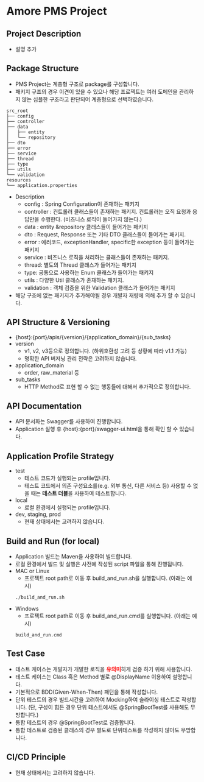 # Amore PMS Project

## Project Description
- 설명 추가

## Package Structure
- PMS Project는 계층형 구조로 package를 구성합니다.
- 패키지 구조의 경우 이견이 있을 수 있으나 해당 프로젝트는 여러 도메인을 관리하지 않는 심플한 구조라고 판단되어 계층형으로 선택하였습니다.
``` 
src_root
├── config
├── controller
├── data
│   ├── entity
│   └── repository
├── dto
├── error
├── service
├── thread
├── type
├── utils
└── validation
resources
└── application.properties
```
- Description
    - config : Spring Configuration이 존재하는 패키지
    - controller : 컨트롤러 클래스들이 존재하는 패키지. 컨트롤러는 오직 요청과 응답만을 수행한다. (비즈니스 로직이 들어가지 않는다.)
    - data : entity &repository 클래스들이 들어가는 패키지
    - dto : Request, Response 또는 기타 DTO 클래스들이 들어가는 패키지.
    - error : 에러코드, exceptionHandler, specific한 exception 등이 들어가는 패키지
    - service : 비즈니스 로직을 처리하는 클래스들이 존재하는 패키지.
    - thread: 별도의 Thread 클래스가 들어가는 패키지
    - type: 공통으로 사용하는 Enum 클래스가 들어가는 패키지
    - utils : 다양한 Util 클래스가 존재하는 패키지.
    - validation : 객체 검증을 위한 Validation 클래스가 들어가는 패키지
- 해당 구조에 없는 패키지가 추가해야될 경우 개발자 재량에 의해 추가 할 수 있습니다.

## API Structure & Versioning
- {host}:{port}/apis/{version}/{application_domain}/{sub_tasks}
- version
  - v1, v2, v3등으로 정의합니다. (하위호환성 고려 등 상황에 따라 v1.1 가능)
  - 명확한 API 버저닝 관리 전략은 고려하지 않습니다.
- application_domain
  - order, raw_material 등
- sub_tasks
  - HTTP Method로 표현 할 수 없는 행동들에 대해서 추가적으로 정의합니다.

## API Documentation
- API 문서화는 Swagger를 사용하여 진행합니다.
- Application 실행 후 {host}:{port}/swagger-ui.html을 통해 확인 할 수 있습니다.

## Application Profile Strategy
- test
    - 테스트 코드가 실행되는 profile입니다.
    - 테스트 코드에서 의존 구성요소를(e.g. 외부 통신, 다른 서비스 등) 사용할 수 없을 때는 **테스트 더블**을 사용하여 테스트합니다.
- local
    - 로컬 환경에서 실행되는 profile입니다.
- dev, staging, prod
    - 현재 상태에서는 고려하지 않습니다.

## Build and Run (for local)
- Application 빌드는 Maven을 사용하여 빌드합니다.
- 로컬 환경에서 빌드 및 실행은 사전에 작성된 script 파일을 통해 진행됩니다.
- MAC or Linux
  - 프로젝트 root path로 이동 후 build_and_run.sh을 실행합니다. (아래는 예시)
  ```
  ./build_and_run.sh
  ```
- Windows
  - 프로젝트 root path로 이동 후 build_and_run.cmd를 실행합니다. (아래는 예시)
  ```
  build_and_run.cmd
  ```

## Test Case
- 테스트 케이스는 개발자가 개발한 로직을 <span style="color:red">**유의미**</span>히게 검증 하기 위해 사용합니다.
- 테스트 케이스는 Class 혹은 Method 별로 @DisplayName 이용하여 설명합니다.
- 기본적으로 BDD(Given-When-Then) 패턴을 통해 작성합니다.
- 단위 테스트의 경우 빌드시간을 고려하여 Mocking하여 슬라이싱 테스트로 작성합니다. (단, 구성이 힘든 경우 단위 테스트에서도 @SpringBootTest를 사용해도 무방합니다.)
- 통합 테스트의 경우 @SpringBootTest로 검증합니다.
- 통합 테스트로 검증된 클래스의 경우 별도로 단위테스트를 작성하지 않아도 무방합니다.

## CI/CD Principle
- 현재 상태에서는 고려하지 않습니다.

